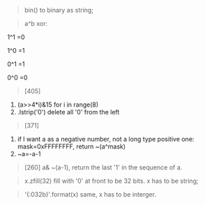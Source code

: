 >bin() to binary as string;

>a^b xor:

1^1 =0

1^0 =1

0^1 =1

0^0 =0

> [405]
1. (a>>4*i)&15 for i in range(8)
2. .lstrip('0')  delete all '0' from the left


> [371]
1. if I want a as a negative number, not a long type positive one:
mask=0xFFFFFFFF, return ~(a^mask)
2. ~a=-a-1

> [260]
a& ~(a-1), return the last '1' in the sequence of a. 



>x.zfill(32) fill with '0' at front to be 32 bits. x has to be string;

>'{:032b}'.format(x) same, x has to be interger.

